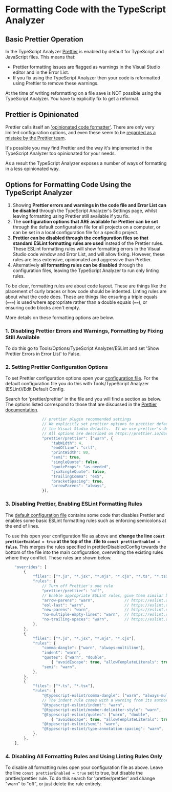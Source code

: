 # Formatting Code with the TypeScript Analyzer

## Basic Prettier Operation

In the TypeScript Analyzer [Prettier](https://prettier.io/docs/en/index.html) is enabled by default for TypeScript and JavaScript files.  This means that:

- Prettier formatting issues are flagged as warnings in the Visual Studio editor and in the Error List.
- If you fix using the TypeScript Analyzer then your code is reformatted using Prettier to remove these warnings.

At the time of writing reformatting on a file save is NOT possible using the TypeScript Analyzer.  You have to explicitly fix to get a reformat.

## Prettier is Opinionated

Prettier calls itself an ['opinionated code formatter'](https://prettier.io/).  There are only very limited configuration options, and even these seem to be [regarded as a mistake by the Prettier team](https://prettier.io/docs/en/option-philosophy.html).

It's possible you may find Prettier and the way it's implemented in the TypeScript Analyzer too opinionated for your needs.

As a result the TypeScript Analyzer exposes a number of ways of formatting in a less opinionated way.

## Options for Formatting Code Using the TypeScript Analyzer

1. Showing **Prettier errors and warnings in the code file and Error List can be disabled** through the TypeScript Analyzer's Settings page, whilst leaving formatting using Prettier still available if you fix.
2. The **configuration options that ARE available for Prettier can be set** through the default configuration file for all projects on a computer, or can be set in a local configuration file for a specific project.
3. **Prettier can be disabled through the configuration files so that standard ESLint formatting rules are used** instead of the Prettier rules.  These ESLint formatting rules will show formatting errors in the Visual Studio code window and Error List, and will allow fixing.  However, these rules are less extensive, opinionated and aggressive than Prettier.
4. Alternatively **all formatting rules can be disabled** through the configuration files, leaving the TypeScript Analyzer to run only linting rules.

To be clear, formatting rules are about code layout.  These are things like the placement of curly braces or how code should be indented.  Linting rules are about what the code does.  These are things like ensuring a triple equals (`===`) is used where appropriate rather than a double equals (`==`), or ensuring code blocks aren't empty.

More details on these formatting options are below.

### 1. Disabling Prettier Errors and Warnings, Formatting by Fixing Still Available

To do this go to Tools/Options/TypeScript Analyzer/ESLint and set 'Show Prettier Errors in Error List' to False.

### 2. Setting Prettier Configuration Options

To set Prettier configuration options open your [configuration file](configuration.md).  For the default configuration file you do this with Tools/TypeScript Analyzer (ESLint)/Edit Default Config.  

Search for 'prettier/prettier' in the file and you will find a section as below.  The options listed correspond to those that are discussed in the [Prettier documentation](https://prettier.io/docs/en/options.html).

``` javascript
                // prettier plugin recommended settings
                // We explicitly set prettier options to prettier defaults, apart from tabWidth and endOfLine which are set to not conflict with
                // the Visual Studio defaults.  If we use prettier's defaults for these two rules then it fights with (default) Visual Studio.
                // All options are described on https://prettier.io/docs/en/options.html
                "prettier/prettier": ["warn", {
                    "tabWidth": 4,
                    "endOfLine": "crlf",
                    "printWidth": 80,
                    "semi": true,
                    "singleQuote": false,
                    "quoteProps": "as-needed",
                    "jsxSingleQuote": false,
                    "trailingComma": "es5",
                    "bracketSpacing": true,
                    "arrowParens": "always",
                }],
```

### <a name="disableprettier"></a>3. Disabling Prettier, Enabling ESLint Formatting Rules

The [default configuration file](defaultconfig.md) contains some code that disables Prettier and enables some basic ESLint formatting rules such as enforcing semicolons at the end of lines.

To use this open your configuration file as above and **change the line `const prettierEnabled = true` at the top of the .file to `const prettierEnabled = false`**.  This merges  the rules specified in prettierDisabledConfig towards the bottom of the file into the main configuration, overwriting the existing rules where they conflict.  These rules are shown below.

``` javascript
    "overrides": [
        {
            "files": ["*.js", "*.jsx", "*.mjs", "*.cjs", "*.ts", "*.tsx"],
            "rules": {
                // Turn off Prettier's one rule
                "prettier/prettier": "off",
                // Enable appropriate ESLint rules, give them similar behavior to Prettier
                "arrow-parens": "warn",             // https://eslint.org/docs/rules/arrow-parens
                "eol-last": "warn",                 // https://eslint.org/docs/rules/eol-last
                "new-parens": "warn",               // https://eslint.org/docs/rules/new-parens
                "no-multiple-empty-lines": "warn",  // https://eslint.org/docs/rules/no-multiple-empty-lines
                "no-trailing-spaces": "warn",       // https://eslint.org/docs/rules/no-trailing-spaces
            },
        },
        {
            "files": ["*.js", "*.jsx", "*.mjs", "*.cjs"],
            "rules": {
                "comma-dangle": ["warn", "always-multiline"],                 // https://eslint.org/docs/rules/comma-dangle
                "indent": "warn",                                             // https://eslint.org/docs/rules/indent
                "quotes": ["warn", "double",
                    { "avoidEscape": true, "allowTemplateLiterals": true }],  // https://eslint.org/docs/rules/quotes
                "semi": "warn",                                               // https://eslint.org/docs/rules/semi
            },
        },
        {
            "files": ["*.ts", "*.tsx"],
            "rules": {
                "@typescript-eslint/comma-dangle": ["warn", "always-multiline"], // https://github.com/typescript-eslint/typescript-eslint/blob/master/packages/eslint-plugin/docs/rules/comma-dangle.md
                // The indent rule comes with a warning from its author but seems to work OK usually https://github.com/typescript-eslint/typescript-eslint/issues/1824
                "@typescript-eslint/indent": "warn",                             // https://github.com/typescript-eslint/typescript-eslint/blob/master/packages/eslint-plugin/docs/rules/indent.md
                "@typescript-eslint/member-delimiter-style": "warn",             // https://github.com/typescript-eslint/typescript-eslint/blob/master/packages/eslint-plugin/docs/rules/member-delimiter-style.md
                "@typescript-eslint/quotes": ["warn", "double",
                    { "avoidEscape": true, "allowTemplateLiterals": true }],     // https://github.com/typescript-eslint/typescript-eslint/blob/master/packages/eslint-plugin/docs/rules/quotes.md
                "@typescript-eslint/semi": "warn",                               // https://github.com/typescript-eslint/typescript-eslint/blob/master/packages/eslint-plugin/docs/rules/semi.md
                "@typescript-eslint/type-annotation-spacing": "warn",            // https://github.com/typescript-eslint/typescript-eslint/blob/master/packages/eslint-plugin/docs/rules/type-annotation-spacing.md
            },
        },
    ],
```

### <a name="disableformatting"><a/> 4. Disabling All Formatting Rules and Using Linting Rules Only

To disable all formatting rules open your configuration file as above.  Leave the line `const prettierEnabled = true` set to true, but disable the prettier/prettier rule.  To do this search for 'prettier/prettier' and change "warn" to "off", or just delete the rule entirely.